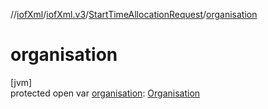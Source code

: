 //[iofXml](../../../index.md)/[iofXml.v3](../index.md)/[StartTimeAllocationRequest](index.md)/[organisation](organisation.md)

# organisation

[jvm]\
protected open var [organisation](organisation.md): [Organisation](../-organisation/index.md)
